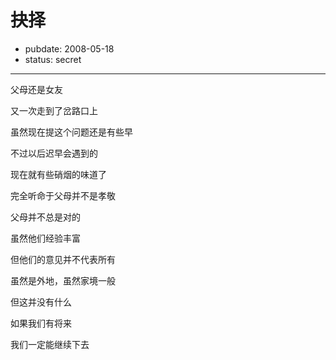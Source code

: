 # 抉择

- pubdate: 2008-05-18
- status: secret

--------------------------


父母还是女友

又一次走到了岔路口上

虽然现在提这个问题还是有些早

不过以后迟早会遇到的


现在就有些硝烟的味道了

完全听命于父母并不是孝敬

父母并不总是对的

虽然他们经验丰富

但他们的意见并不代表所有


虽然是外地，虽然家境一般

但这并没有什么

如果我们有将来

我们一定能继续下去
